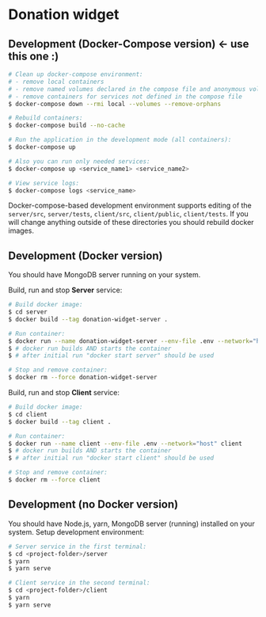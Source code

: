 # Donation widget

## Development (Docker-Compose version) &#8592; use this one :)

```bash
# Clean up docker-compose environment:
# - remove local containers
# - remove named volumes declared in the compose file and anonymous volumes attached to containers
# - remove containers for services not defined in the compose file
$ docker-compose down --rmi local --volumes --remove-orphans

# Rebuild containers:
$ docker-compose build --no-cache

# Run the application in the development mode (all containers):
$ docker-compose up

# Also you can run only needed services:
$ docker-compose up <service_name1> <service_name2>

# View service logs:
$ docker-compose logs <service_name>
```

Docker-compose-based development environment supports editing of the
`server/src`, `server/tests`, `client/src`, `client/public`, `client/tests`.
If you will change anything outside of these directories you should rebuild docker images.

## Development (Docker version)

You should have MongoDB server running on your system.

Build, run and stop **Server** service:

```bash
# Build docker image:
$ cd server
$ docker build --tag donation-widget-server .

# Run container:
$ docker run --name donation-widget-server --env-file .env --network="host" donation-widget-server
$ # docker run builds AND starts the container
$ # after initial run "docker start server" should be used

# Stop and remove container:
$ docker rm --force donation-widget-server
```

Build, run and stop **Client** service:

```bash
# Build docker image:
$ cd client
$ docker build --tag client .

# Run container:
$ docker run --name client --env-file .env --network="host" client
$ # docker run builds AND starts the container
$ # after initial run "docker start client" should be used

# Stop and remove container:
$ docker rm --force client
```

## Development (no Docker version)

You should have Node.js, yarn, MongoDB server (running) installed on your system.
Setup development environment:

```bash
# Server service in the first terminal:
$ cd <project-folder>/server
$ yarn
$ yarn serve

# Client service in the second terminal:
$ cd <project-folder>/client
$ yarn
$ yarn serve
```

